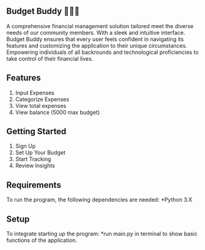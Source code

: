## Budget Buddy 💸💁‍♂️
A comprehensive financial management solution tailored meet the diverse needs of our community members. With a sleek and intuitive interface. Budget Buddy ensures that every user feels confident in navigating its features and customizing the application to their unique circumstances. Empowering individuals of all backrounds and technological proficiencies to take control of their financial lives.
 
## Features
1. Input Expenses
2. Categorize Expenses
3. View total expenses
4. View balance (5000 max budget)

## Getting Started
1. Sign Up
2. Set Up Your Budget
3. Start Tracking
4. Review Insights

## Requirements
To run the program, the following dependencies are needed:
*Python 3.X

## Setup
To integrate starting up the program:
*run main.py in terminal to show basic functions of the application.